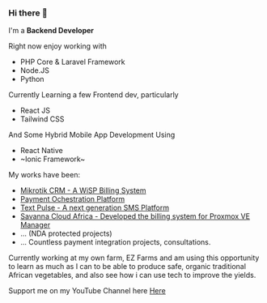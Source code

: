 <!-- dev -->
### Hi there 👋

I'm a **Backend Developer**

Right now enjoy working with 
- PHP Core & Laravel Framework
- Node.JS
- Python

Currently Learning a few Frontend dev, particularly
- React JS
- Tailwind CSS

And Some Hybrid Mobile App Development Using
- React Native
- ~Ionic Framework~

My works have been:
- [Mikrotik CRM - A WiSP Billing System](https://mikrotikcrm.com)
- [Payment Ochestration Platform](https://mpaas.co.ke)
- [Text Pulse - A next generation SMS Platform](https://textpulse.co.ke)
- [Savanna Cloud Africa - Developed the billing system for Proxmox VE Manager](https://savannacloud.africa)
- ... (NDA protected projects)
- ... Countless payment integration projects, consultations.


Currently working at my own farm, EZ Farms and am using this opportunity to learn as much as I
can to be able to produce safe, organic traditional African vegetables, and also see how i can use tech to improve the yields.

Support me on my YouTube Channel here [Here](https://youtube.com/c/survtech)

<!-- devend -->


